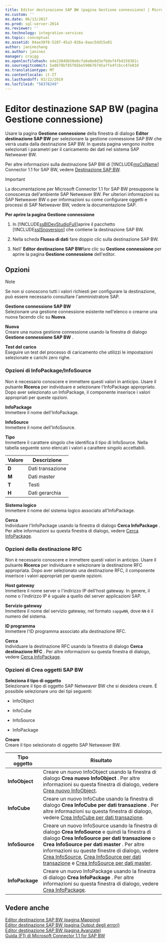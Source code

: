 ```yaml
---
title: Editor destinazione SAP BW (pagina Gestione connessione) | Microsoft Docs
ms.custom: ''
ms.date: 06/13/2017
ms.prod: sql-server-2014
ms.reviewer: ''
ms.technology: integration-services
ms.topic: conceptual
ms.assetid: 04ae38f8-5287-45a3-826a-8aac5dd15a91
author: janinezhang
ms.author: janinez
manager: craigg
ms.openlocfilehash: e4e23849b50e8cfa0a0e8d3ef6def4fbd159381c
ms.sourcegitcommit: 5a8678bf85f65be590676745a7fe4fcbcc47e83d
ms.translationtype: MT
ms.contentlocale: it-IT
ms.lasthandoff: 03/22/2019
ms.locfileid: "58378249"
---
```

# <a name="sap-bw-destination-editor-connection-manager-page"></a>Editor destinazione SAP BW (pagina Gestione connessione)
  Usare la pagina **Gestione connessione** della finestra di dialogo **Editor destinazione SAP BW** per selezionare la gestione connessione SAP BW che verrà usata dalla destinazione SAP BW. In questa pagina vengono inoltre selezionati i parametri per il caricamento dei dati nel sistema SAP Netweaver BW.  
  
 Per altre informazioni sulla destinazione SAP BW di [!INCLUDE[msCoName](../../includes/msconame-md.md)] Connector 1.1 for SAP BW, vedere [Destinazione SAP BW](sap-bw-destination.md).  
  
> [!IMPORTANT]  
>  La documentazione per Microsoft Connector 1.1 for SAP BW presuppone la conoscenza dell'ambiente SAP Netweaver BW. Per ulteriori informazioni su SAP Netweaver BW o per informazioni su come configurare oggetti e processi di SAP Netweaver BW, vedere la documentazione SAP.  
  
 **Per aprire la pagina Gestione connessione**  
  
1.  In [!INCLUDE[ssBIDevStudioFull](../../includes/ssbidevstudiofull-md.md)]aprire il pacchetto [!INCLUDE[ssISnoversion](../../includes/ssisnoversion-md.md)] che contiene la destinazione SAP BW.  
  
2.  Nella scheda **Flusso di dati** fare doppio clic sulla destinazione SAP BW.  
  
3.  Nell' **Editor destinazione SAP BW**fare clic su **Gestione connessione** per aprire la pagina **Gestione connessione** dell'editor.  
  
## <a name="options"></a>Opzioni  
  
> [!NOTE]  
>  Se non si conoscono tutti i valori richiesti per configurare la destinazione, può essere necessario consultare l'amministratore SAP.  
  
 **Gestione connessione SAP BW**  
 Selezionare una gestione connessione esistente nell'elenco o crearne una nuova facendo clic su **Nuova**.  
  
 **Nuova**  
 Creare una nuova gestione connessione usando la finestra di dialogo **Gestione connessione SAP BW** .  
  
 **Test del carico**  
 Eseguire un test del processo di caricamento che utilizzi le impostazioni selezionate e carichi zero righe.  
  
### <a name="infopackageinfosource-options"></a>Opzioni di InfoPackage/InfoSource  
 Non è necessario conoscere e immettere questi valori in anticipo. Usare il pulsante **Ricerca** per individuare e selezionare l'InfoPackage appropriato. Dopo aver selezionato un InfoPackage, il componente inserisce i valori appropriati per queste opzioni.  
  
 **InfoPackage**  
 Immettere il nome dell'InfoPackage.  
  
 **InfoSource**  
 Immettere il nome dell'InfoSource.  
  
 **Tipo**  
 Immettere il carattere singolo che identifica il tipo di InfoSource. Nella tabella seguente sono elencati i valori a carattere singolo accettabili.  
  
|Valore|Descrizione|  
|-----------|-----------------|  
|**D**|Dati transazione|  
|**M**|Dati master|  
|**T**|Testi|  
|**H**|Dati gerarchia|  
  
 **Sistema logico**  
 Immettere il nome del sistema logico associato all'InfoPackage.  
  
 **Cerca**  
 Individuare l'InfoPackage usando la finestra di dialogo **Cerca InfoPackage** . Per altre informazioni su questa finestra di dialogo, vedere [Cerca InfoPackage](look-up-infopackage.md).  
  
### <a name="rfc-destination-options"></a>Opzioni della destinazione RFC  
 Non è necessario conoscere e immettere questi valori in anticipo. Usare il pulsante **Ricerca** per individuare e selezionare la destinazione RFC appropriata. Dopo aver selezionato una destinazione RFC, il componente inserisce i valori appropriati per queste opzioni.  
  
 **Host gateway**  
 Immettere il nome server o l'indirizzo IP dell'host gateway. In genere, il nome o l'indirizzo IP è uguale a quello del server applicazioni SAP.  
  
 **Servizio gateway**  
 Immettere il nome del servizio gateway, nel formato `sapgwNN`, dove `NN` è il numero del sistema.  
  
 **ID programma**  
 Immettere l'ID programma associato alla destinazione RFC.  
  
 **Cerca**  
 Individuare la destinazione RFC usando la finestra di dialogo **Cerca destinazione RFC** . Per altre informazioni su questa finestra di dialogo, vedere [Cerca InfoPackage](look-up-rfc-destination.md).  
  
### <a name="create-sap-bw-objects-options"></a>Opzioni di Crea oggetti SAP BW  
 **Seleziona il tipo di oggetto**  
 Selezionare il tipo di oggetto SAP Netweaver BW che si desidera creare. È possibile selezionare uno dei tipi seguenti:  
  
-   InfoObject  
  
-   InfoCube  
  
-   InfoSource  
  
-   InfoPackage  
  
 **Creare**  
 Creare il tipo selezionato di oggetto SAP Netweaver BW.  
  
|Tipo oggetto|Risultato|  
|-----------------|------------|  
|**InfoObject**|Creare un nuovo InfoObject usando la finestra di dialogo **Crea nuovo InfoObject** . Per altre informazioni su questa finestra di dialogo, vedere [Crea nuovo InfoObject](create-new-infoobject.md).|  
|**InfoCube**|Creare un nuovo InfoCube usando la finestra di dialogo **Crea InfoCube per dati transazione** . Per altre informazioni su questa finestra di dialogo, vedere [Crea InfoCube per dati transazione](create-infocube-for-transaction-data.md).|  
|**InfoSource**|Creare un nuovo InfoSource usando la finestra di dialogo **Crea InfoSource** e quindi la finestra di dialogo **Crea InfoSource per dati transazione** o **Crea InfoSource per dati master** . Per altre informazioni su queste finestre di dialogo, vedere [Crea InfoSource](create-infosource.md), [Crea InfoSource per dati transazione](create-infosource-for-transaction-data.md) e [Crea InfoSource per dati master](create-infosource-for-master-data.md).|  
|**InfoPackage**|Creare un nuovo InfoPackage usando la finestra di dialogo **Crea InfoPackage** . Per altre informazioni su questa finestra di dialogo, vedere [Crea InfoPackage](create-infopackage.md).|  
  
## <a name="see-also"></a>Vedere anche  
 [Editor destinazione SAP BW &#40;pagina Mapping&#41;](sap-bw-destination-editor-mappings-page.md)   
 [Editor destinazione SAP BW &#40;pagina Output degli errori&#41;](sap-bw-destination-editor-error-output-page.md)   
 [Editor destinazione SAP BW &#40;pagina Avanzate&#41;](sap-bw-destination-editor-advanced-page.md)   
 [Guida (F1) di Microsoft Connector 1.1 for SAP BW](../microsoft-connector-for-sap-bw-f1-help.md)  
  
  
